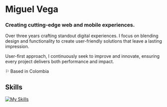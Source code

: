 # Miguel Vega
### Creating cutting-edge web and mobile experiences.

Over three years crafting standout digital experiences. I focus on blending design and functionality to create user-friendly solutions that leave a lasting impression.

User-first approach, I continuously seek to improve and innovate, ensuring every project delivers both performance and impact.

⚐ Based in Colombia



 ## Skills
[![My Skills](https://skillicons.dev/icons?i=js,ts,react,nextjs,tailwind,astro,flutter,dart&theme=dark)](https://skillicons.dev)
